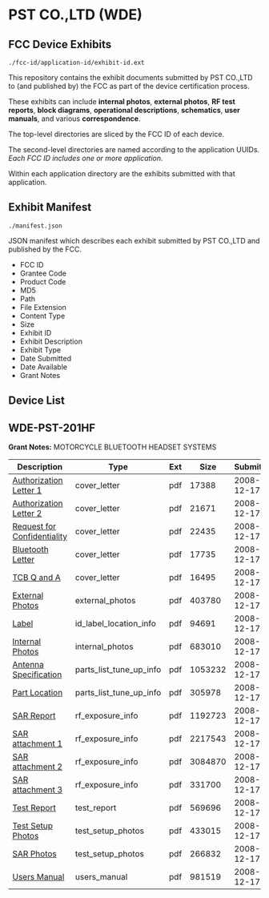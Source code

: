 # PST CO.,LTD (WDE)
## FCC Device Exhibits

```
./fcc-id/application-id/exhibit-id.ext
```

This repository contains the exhibit documents submitted by PST CO.,LTD to (and published by) the FCC as part of the device certification process.

These exhibits can include **internal photos**, **external photos**, **RF test reports**, **block diagrams**, **operational descriptions**, **schematics**, **user manuals**, and various **correspondence**.

The top-level directories are sliced by the FCC ID of each device.

The second-level directories are named according to the application UUIDs. *Each FCC ID includes one or more application.*

Within each application directory are the exhibits submitted with that application. 

## Exhibit Manifest

```
./manifest.json
```

JSON manifest which describes each exhibit submitted by PST CO.,LTD and published by the FCC.

- FCC ID
- Grantee Code
- Product Code
- MD5
- Path
- File Extension
- Content Type
- Size
- Exhibit ID
- Exhibit Description
- Exhibit Type
- Date Submitted
- Date Available
- Grant Notes

## Device List
## WDE-PST-201HF
**Grant Notes:** MOTORCYCLE BLUETOOTH HEADSET SYSTEMS

| Description | Type | Ext | Size | Submitted | Available |
| ----------- | ---- | --- | ---- | --------- | --------- |
| [Authorization Letter 1](WDE-PST-201HF/b0d18b71b1638865a2ca9687bdd2830c/1045650.pdf) | cover_letter | pdf | 17388 | 2008-12-17 | 2008-12-17 |
| [Authorization Letter 2](WDE-PST-201HF/b0d18b71b1638865a2ca9687bdd2830c/1045651.pdf) | cover_letter | pdf | 21671 | 2008-12-17 | 2008-12-17 |
| [Request for Confidentiality](WDE-PST-201HF/b0d18b71b1638865a2ca9687bdd2830c/1045652.pdf) | cover_letter | pdf | 22435 | 2008-12-17 | 2008-12-17 |
| [Bluetooth Letter](WDE-PST-201HF/b0d18b71b1638865a2ca9687bdd2830c/1045653.pdf) | cover_letter | pdf | 17735 | 2008-12-17 | 2008-12-17 |
| [TCB Q and A](WDE-PST-201HF/b0d18b71b1638865a2ca9687bdd2830c/1045654.pdf) | cover_letter | pdf | 16495 | 2008-12-17 | 2008-12-17 |
| [External Photos](WDE-PST-201HF/b0d18b71b1638865a2ca9687bdd2830c/1045680.pdf) | external_photos | pdf | 403780 | 2008-12-17 | 2009-06-15 |
| [Label](WDE-PST-201HF/b0d18b71b1638865a2ca9687bdd2830c/1045655.pdf) | id_label_location_info | pdf | 94691 | 2008-12-17 | 2008-12-17 |
| [Internal Photos](WDE-PST-201HF/b0d18b71b1638865a2ca9687bdd2830c/1045681.pdf) | internal_photos | pdf | 683010 | 2008-12-17 | 2009-06-15 |
| [Antenna Specification](WDE-PST-201HF/b0d18b71b1638865a2ca9687bdd2830c/878269.pdf) | parts_list_tune_up_info | pdf | 1053232 | 2008-12-17 | 2008-12-17 |
| [Part Location](WDE-PST-201HF/b0d18b71b1638865a2ca9687bdd2830c/1045657.pdf) | parts_list_tune_up_info | pdf | 305978 | 2008-12-17 | 2008-12-17 |
| [SAR Report](WDE-PST-201HF/b0d18b71b1638865a2ca9687bdd2830c/1045659.pdf) | rf_exposure_info | pdf | 1192723 | 2008-12-17 | 2008-12-17 |
| [SAR attachment 1](WDE-PST-201HF/b0d18b71b1638865a2ca9687bdd2830c/1045660.pdf) | rf_exposure_info | pdf | 2217543 | 2008-12-17 | 2008-12-17 |
| [SAR attachment 2](WDE-PST-201HF/b0d18b71b1638865a2ca9687bdd2830c/1045661.pdf) | rf_exposure_info | pdf | 3084870 | 2008-12-17 | 2008-12-17 |
| [SAR attachment 3](WDE-PST-201HF/b0d18b71b1638865a2ca9687bdd2830c/1045662.pdf) | rf_exposure_info | pdf | 331700 | 2008-12-17 | 2008-12-17 |
| [Test Report](WDE-PST-201HF/b0d18b71b1638865a2ca9687bdd2830c/1045658.pdf) | test_report | pdf | 569696 | 2008-12-17 | 2008-12-17 |
| [Test Setup Photos](WDE-PST-201HF/b0d18b71b1638865a2ca9687bdd2830c/1045682.pdf) | test_setup_photos | pdf | 433015 | 2008-12-17 | 2009-06-15 |
| [SAR Photos](WDE-PST-201HF/b0d18b71b1638865a2ca9687bdd2830c/1045683.pdf) | test_setup_photos | pdf | 266832 | 2008-12-17 | 2009-06-15 |
| [Users Manual](WDE-PST-201HF/b0d18b71b1638865a2ca9687bdd2830c/1045684.pdf) | users_manual | pdf | 981519 | 2008-12-17 | 2009-06-15 |
